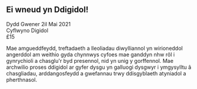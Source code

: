 ## Ei wneud yn Ddigidol!

Dydd Gwener 2il Mai 2021<br />
Cyflwyno Digidol<br />£15

Mae amgueddfeydd, treftadaeth a lleoliadau diwylliannol yn wirioneddol angerddol am weithio gyda chynnwys cyfoes mae ganddyn nhw rôl i gynrychioli a chasglu'r byd presennol, nid yn unig y gorffennol. Mae archwilio proses ddigidol ar gyfer dysgu yn galluogi dysgwyr i ymgysylltu â chasgliadau, arddangosfeydd a gwefannau trwy ddisgyblaeth atyniadol a pherthnasol.
  